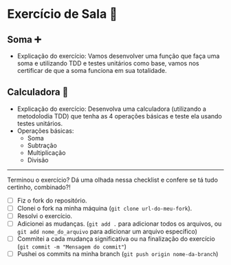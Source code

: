 # Exercício de Sala 🏫  

## Soma :heavy_plus_sign:
- Explicação do exercício: Vamos desenvolver uma função que faça uma soma e utilizando TDD e testes unitários como base, vamos nos certificar de que a soma funciona em sua totalidade.

## Calculadora :calling:

- Explicação do exercício: Desenvolva uma calculadora (utilizando a metodolodia TDD) que tenha as 4 operações básicas e teste ela usando testes unitários.
- Operações básicas: 
    - Soma 
    - Subtração
    - Multiplicação
    - Divisão
  
---

Terminou o exercício? Dá uma olhada nessa checklist e confere se tá tudo certinho, combinado?!

- [ ] Fiz o fork do repositório.
- [ ] Clonei o fork na minha máquina (`git clone url-do-meu-fork`).
- [ ] Resolvi o exercício.
- [ ] Adicionei as mudanças. (`git add .` para adicionar todos os arquivos, ou `git add nome_do_arquivo` para adicionar um arquivo específico)
- [ ] Commitei a cada mudança significativa ou na finalização do exercício (`git commit -m "Mensagem do commit"`)
- [ ] Pushei os commits na minha branch (`git push origin nome-da-branch`)
